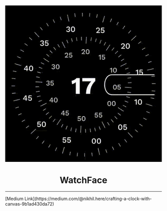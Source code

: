 <p align="center">
  <img src="app/src/main/res/raw/demo.gif" />
  <h1 align="center">WatchFace</h1>
</p>
<hr/>
[Medium Link](https://medium.com/@nikhil.here/crafting-a-clock-with-canvas-9b1ad430da72)


